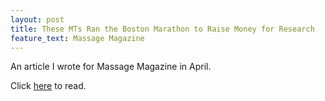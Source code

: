 ```yaml
---
layout: post
title: These MTs Ran the Boston Marathon to Raise Money for Research
feature_text: Massage Magazine
---
```


An article I wrote for Massage Magazine in April.

Click [here](https://www.massagemag.com/mts-ran-boston-marathon-88972/) to read.